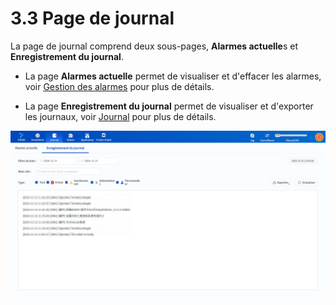 # 3.3 Page de journal

La page de journal comprend deux sous-pages, **Alarmes actuelle**s et **Enregistrement du journal**.

- La page **Alarmes actuelle** permet de visualiser et d'effacer les alarmes, voir [Gestion des alarmes](../operation/clear_alarm.md) pour plus de détails.

- La page **Enregistrement du journal** permet de visualiser et d'exporter les journaux, voir [Journal](../log.md) pour plus de détails.

<div align=center><img src="image/log.png" /></div>
